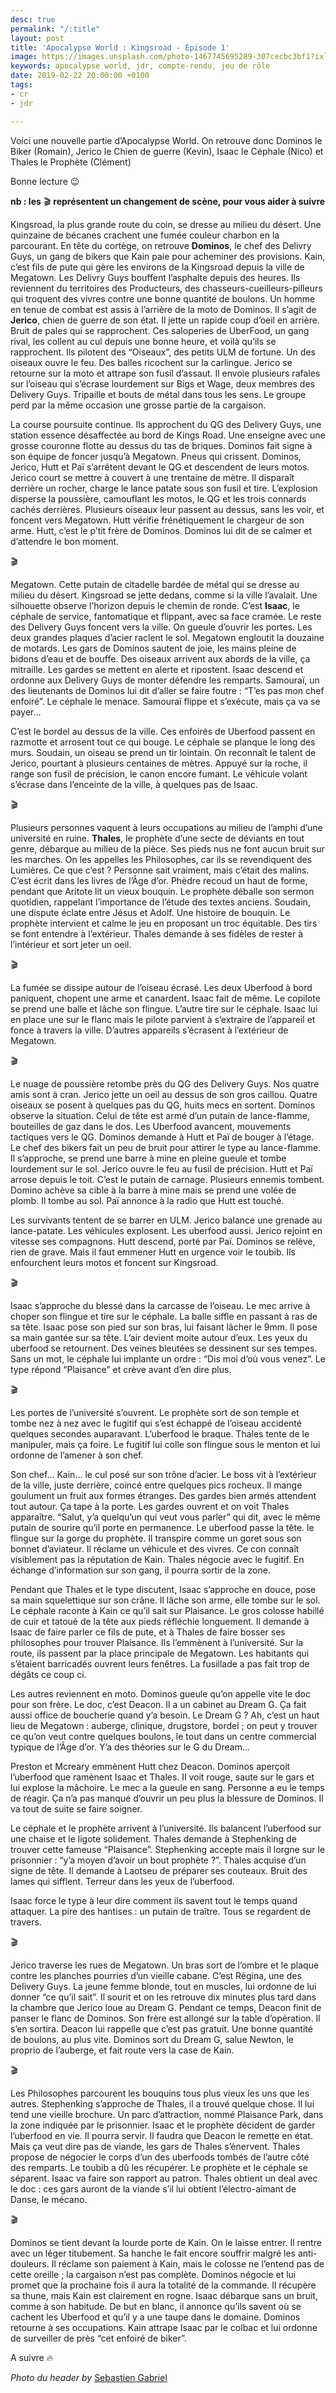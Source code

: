 ```yaml
---
desc: true
permalink: "/:title"
layout: post
title: 'Apocalypse World : Kingsroad - Épisode 1'
image: https://images.unsplash.com/photo-1467745695289-307cecbc3bf1?ixlib=rb-1.2.1&ixid=eyJhcHBfaWQiOjEyMDd9&auto=format&fit=crop&w=1000&q=80
keywords: apocalypse world, jdr, compte-rendu, jeu de rôle
date: 2019-02-22 20:00:00 +0100
tags:
- cr
- jdr

---
```

Voici une nouvelle partie d’Apocalypse World. On retrouve donc Dominos le Biker (Romain), Jerico le Chien de guerre (Kevin), Isaac le Céphale (Nico) et Thales le Prophète (Clément)

Bonne lecture 😉

**nb : les** 🎬 **représentent un changement de scène, pour vous aider à suivre**

Kingsroad, la plus grande route du coin, se dresse au milieu du désert. Une quinzaine de bécanes crachent une fumée couleur charbon en la parcourant. En tête du cortège, on retrouve **Dominos**, le chef des Delivry Guys, un gang de bikers que Kain paie pour acheminer des provisions. Kain, c’est fils de pute qui gère les environs de la Kingsroad depuis la ville de Megatown. Les Delivry Guys bouffent l’asphalte depuis des heures. Ils reviennent du territoires des Producteurs, des chasseurs-cueilleurs-pilleurs qui troquent des vivres contre une bonne quantité de boulons. Un homme en tenue de combat est assis à l’arrière de la moto de Dominos. Il s’agit de **Jerico**, chien de guerre de son état. Il jette un rapide coup d’oeil en arrière. Bruit de pales qui se rapprochent. Ces saloperies de UberFood, un gang rival, les collent au cul depuis une bonne heure, et voilà qu’ils se rapprochent. Ils pilotent des “Oiseaux”, des petits ULM de fortune. Un des oiseaux ouvre le feu. Des balles ricochent sur la carlingue. Jerico se retourne sur la moto et attrape son fusil d’assaut. Il envoie plusieurs rafales sur l’oiseau qui s’écrase lourdement sur Bigs et Wage, deux membres des Delivery Guys. Tripaille et bouts de métal dans tous les sens. Le groupe perd par la même occasion une grosse partie de la cargaison.

La course poursuite continue. Ils approchent du QG des Delivery Guys, une station essence désaffectée au bord de Kings Road. Une enseigne avec une grosse couronne flotte au dessus du tas de briques. Dominos fait signe à son équipe de foncer jusqu’à Megatown. Pneus qui crissent. Dominos, Jerico, Hutt et Paï s’arrêtent devant le QG et descendent de leurs motos. Jerico court se mettre à couvert à une trentaine de mètre. Il disparaît derrière un rocher, charge le lance patate sous son fusil et tire. L’explosion disperse la poussière, camouflant les motos, le QG et les trois connards cachés derrières. Plusieurs oiseaux leur passent au dessus, sans les voir, et foncent vers Megatown. Hutt vérifie frénétiquement le chargeur de son arme. Hutt, c’est le p’tit frère de Dominos. Dominos lui dit de se calmer et d’attendre le bon moment.

🎬

Megatown. Cette putain de citadelle bardée de métal qui se dresse au milieu du désert. Kingsroad se jette dedans, comme si la ville l’avalait. Une silhouette observe l’horizon depuis le chemin de ronde. C’est **Isaac**, le céphale de service, fantomatique et flippant, avec sa face cramée. Le reste des Delivery Guys foncent vers la ville. On gueule d’ouvrir les portes. Les deux grandes plaques d’acier raclent le sol. Megatown engloutit la douzaine de motards. Les gars de Dominos sautent de joie, les mains pleine de bidons d’eau et de bouffe. Des oiseaux arrivent aux abords de la ville, ça mitraille. Les gardes se mettent en alerte et ripostent. Isaac descend et ordonne aux Delivery Guys de monter défendre les remparts. Samouraï, un des lieutenants de Dominos lui dit d’aller se faire foutre : “T’es pas mon chef enfoiré”. Le céphale le menace. Samouraï flippe et s’exécute, mais ça va se payer…

C’est le bordel au dessus de la ville. Ces enfoirés de Uberfood passent en razmotte et arrosent tout ce qui bouge. Le céphale se planque le long des murs. Soudain, un oiseau se prend un tir lointain. On reconnaît le talent de Jerico, pourtant à plusieurs centaines de mètres. Appuyé sur la roche, il range son fusil de précision, le canon encore fumant. Le véhicule volant s’écrase dans l’enceinte de la ville, à quelques pas de Isaac.

🎬

Plusieurs personnes vaquent à leurs occupations au milieu de l’amphi d’une université en ruine. **Thales**, le prophète d’une secte de déviants en tout genre, débarque au milieu de la pièce. Ses pieds nus ne font aucun bruit sur les marches. On les appelles les Philosophes, car ils se revendiquent des Lumières. Ce que c’est ? Personne sait vraiment, mais c’était des malins. C’est écrit dans les livres de l’Âge d’or. Phèdre recoud un haut de forme, pendant que Aritote lit un vieux bouquin. Le prophète déballe son sermon quotidien, rappelant l’importance de l’étude des textes anciens. Soudain, une dispute éclate entre Jésus et Adolf. Une histoire de bouquin. Le prophète intervient et calme le jeu en proposant un troc équitable. Des tirs se font entendre à l’extérieur. Thales demande à ses fidèles de rester à l’intérieur et sort jeter un oeil.

🎬

La fumée se dissipe autour de l’oiseau écrasé. Les deux Uberfood à bord paniquent, chopent une arme et canardent. Isaac fait de même. Le copilote se prend une balle et lâche son flingue. L’autre tire sur le céphale. Isaac lui en place une sur le flanc mais le pilote parvient à s’extraire de l’appareil et fonce à travers la ville. D’autres appareils s’écrasent à l’extérieur de Megatown.

🎬

Le nuage de poussière retombe près du QG des Delivery Guys. Nos quatre amis sont à cran. Jerico jette un oeil au dessus de son gros caillou. Quatre oiseaux se posent à quelques pas du QG, huits mecs en sortent. Dominos observe la situation. Celui de tête est armé d’un putain de lance-flamme, bouteilles de gaz dans le dos. Les Uberfood avancent, mouvements tactiques vers le QG. Dominos demande à Hutt et Paï de bouger à l’étage. Le chef des bikers fait un peu de bruit pour attirer le type au lance-flamme. Il s’approche, se prend une barre à mine en pleine gueule et tombe lourdement sur le sol. Jerico ouvre le feu au fusil de précision. Hutt et Paï arrose depuis le toit. C’est le putain de carnage. Plusieurs ennemis tombent. Domino achève sa cible à la barre à mine mais se prend une volée de plomb. Il tombe au sol. Paï annonce à la radio que Hutt est touché.

Les survivants tentent de se barrer en ULM. Jerico balance une grenade au lance-patate. Les véhicules explosent. Les uberfood aussi. Jerico rejoint en vitesse ses compagnons. Hutt descend, porté par Paï. Dominos se relève, rien de grave. Mais il faut emmener Hutt en urgence voir le toubib. Ils enfourchent leurs motos et foncent sur Kingsroad.

🎬

Isaac s’approche du blessé dans la carcasse de l’oiseau. Le mec arrive à choper son flingue et tire sur le céphale. La balle siffle en passant à ras de sa tête. Isaac pose son pied sur son bras, lui faisant lâcher le 9mm. Il pose sa main gantée sur sa tête. L’air devient moite autour d’eux. Les yeux du uberfood se retournent. Des veines bleutées se dessinent sur ses tempes. Sans un mot, le céphale lui implante un ordre : “Dis moi d’où vous venez”. Le type répond “Plaisance” et crève avant d’en dire plus.

🎬

Les portes de l’université s’ouvrent. Le prophète sort de son temple et tombe nez à nez avec le fugitif qui s’est échappé de l’oiseau accidenté quelques secondes auparavant. L’uberfood le braque. Thales tente de le manipuler, mais ça foire. Le fugitif lui colle son flingue sous le menton et lui ordonne de l’amener à son chef.

Son chef… Kain… le cul posé sur son trône d’acier. Le boss vit à l’extérieur de la ville, juste derrière, coincé entre quelques pics rocheux. Il mange goulument un fruit aux formes étranges. Des gardes bien armés attendent tout autour. Ça tape à la porte. Les gardes ouvrent et on voit Thales apparaître. “Salut, y’a quelqu’un qui veut vous parler” qui dit, avec le même putain de sourire qu’il porte en permanence. Le uberfood passe la tête. le flingue sur la gorge du prophète. Il transpire comme un goret sous son bonnet d’aviateur. Il réclame un véhicule et des vivres. Ce con connaît visiblement pas la réputation de Kain. Thales négocie avec le fugitif. En échange d’information sur son gang, il pourra sortir de la zone.

Pendant que Thales et le type discutent, Isaac s’approche en douce, pose sa main squelettique sur son crâne. Il lâche son arme, elle tombe sur le sol. Le céphale raconte à Kain ce qu’il sait sur Plaisance. Le gros colosse habillé de cuir et tatoué de la tête aux pieds réfléchie longuement. Il demande à Isaac de faire parler ce fils de pute, et à Thales de faire bosser ses philosophes pour trouver Plaisance. Ils l’emmènent à l’université. Sur la route, ils passent par la place principale de Megatown. Les habitants qui s’étaient barricadés ouvrent leurs fenêtres. La fusillade a pas fait trop de dégâts ce coup ci.

Les autres reviennent en moto. Dominos gueule qu’on appelle vite le doc pour son frère. Le doc, c’est Deacon. Il a un cabinet au Dream G. Ça fait aussi office de boucherie quand y’a besoin. Le Dream G ? Ah, c’est un haut lieu de Megatown : auberge, clinique, drugstore, bordel ; on peut y trouver ce qu’on veut contre quelques boulons, le tout dans un centre commercial typique de l’Âge d’or. Y’a des théories sur le G du Dream…

Preston et Mcreary emmènent Hutt chez Deacon. Dominos aperçoit l’uberfood que ramènent Isaac et Thales. Il voit rouge, saute sur le gars et lui explose la mâchoire. Le mec a la gueule en sang. Personne a eu le temps de réagir. Ça n’a pas manqué d’ouvrir un peu plus la blessure de Dominos. Il va tout de suite se faire soigner.

Le céphale et le prophète arrivent à l’université. Ils balancent l’uberfood sur une chaise et le ligote solidement. Thales demande à Stephenking de trouver cette fameuse “Plaisance”. Stephenking accepte mais il lorgne sur le prisonnier : “y’a moyen d’avoir un bout prophète ?”. Thales acquise d’un signe de tête. Il demande à Laotseu de préparer ses couteaux. Bruit des lames qui sifflent. Terreur dans les yeux de l’uberfood.

Isaac force le type à leur dire comment ils savent tout le temps quand attaquer. La pire des hantises : un putain de traître. Tous se regardent de travers.

🎬

Jerico traverse les rues de Megatown. Un bras sort de l’ombre et le plaque contre les planches pourries d’un vieille cabane. C’est Régina, une des Delivery Guys. La jeune femme blonde, tout en muscles, lui ordonne de lui donner “ce qu’il sait”. Il sourit et on les retrouve dix minutes plus tard dans la chambre que Jerico loue au Dream G. Pendant ce temps, Deacon finit de panser le flanc de Dominos. Son frère est allongé sur la table d’opération. Il s’en sortira. Deacon lui rappelle que c’est pas gratuit. Une bonne quantité de boulons, au plus vite. Dominos sort du Dream G, salue Newton, le proprio de l’auberge, et fait route vers la case de Kain.

🎬

Les Philosophes parcourent les bouquins tous plus vieux les uns que les autres. Stephenking s’approche de Thales, il a trouvé quelque chose. Il lui tend une vieille brochure. Un parc d’attraction, nommé Plaisance Park, dans la zone indiquée par le prisonnier. Isaac et le prophète décident de garder l’uberfood en vie. Il pourra servir. Il faudra que Deacon le remette en état. Mais ça veut dire pas de viande, les gars de Thales s’énervent. Thales propose de négocier le corps d’un des uberfoods tombés de l’autre côté des remparts. Le toubib a dû les récupérer. Le prophète et le céphale se séparent. Isaac va faire son rapport au patron. Thales obtient un deal avec le doc : ces gars auront de la viande s’il lui obtient l’électro-aimant de Danse, le mécano.

🎬

Dominos se tient devant la lourde porte de Kain. On le laisse entrer. Il rentre avec un léger titubement. Sa hanche le fait encore souffrir malgré les anti-douleurs. Il réclame son paiement à Kain, mais le colosse ne l’entend pas de cette oreille ; la cargaison n’est pas complète. Dominos négocie et lui promet que la prochaine fois il aura la totalité de la commande. Il récupère sa thune, mais Kain est clairement en rogne. Isaac débarque sans un bruit, comme à son habitude. De but en blanc, il annonce qu’ils savent où se cachent les Uberfood et qu’il y a une taupe dans le domaine. Dominos retourne à ses occupations. Kain attrape Isaac par le colbac et lui ordonne de surveiller de près “cet enfoiré de biker”.

A suivre 🔥

_Photo du header by_ [Sebastien Gabriel](https://unsplash.com/@sgabriel)